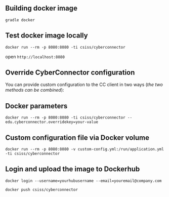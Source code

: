 ## Building docker image

`gradle docker`


## Test docker image locally

`docker run --rm -p 8080:8080 -ti csiss/cyberconnector`

open `http://localhost:8080`


## Override CyberConnector configuration

You can provide custom configuration to the CC client in two ways
(_the two methods can be combined_):


## Docker parameters

`docker run --rm -p 8080:8080 -ti csiss/cyberconnector --edu.cyberconnector.overridekey=your-value`


## Custom configuration file via Docker volume


`docker run --rm -p 8080:8080 -v custom-config.yml:/run/application.yml -ti csiss/cyberconnector`




## Login and upload the image to Dockerhub

`docker login --username=yourhubusername --email=youremail@company.com`

`docker push csiss/cyberconnector`
